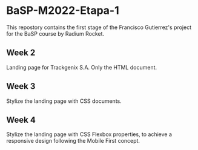 # BaSP-M2022-Etapa-1
This repostory contains the first stage of the Francisco Gutierrez's project for the BaSP course by Radium Rocket.

## Week 2
Landing page for Trackgenix S.A. Only the HTML document.

## Week 3
Stylize the landing page with CSS documents.

## Week 4
Stylize the landing page with CSS Flexbox properties, to achieve a responsive design following the Mobile First concept.